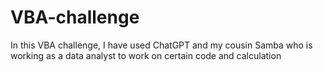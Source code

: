 # VBA-challenge
In this VBA challenge, I have used ChatGPT and my cousin Samba who is working as a data analyst to work on certain code and calculation 
